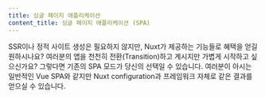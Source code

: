 ```yaml
---
title: 싱글 페이지 애플리케이션
content_title: 싱글 페이지 애플리케이션 (SPA)
---
```

SSR이나 정적 사이트 생성은 필요하지 않지만, Nuxt가 제공하는 기능들로 혜택을 얻길 원하시나요? 여러분의 앱을 천천히 전환(Transition)하고 계시지만 가볍게 시작하고 싶으신가요? 그렇다면 기존의 SPA 모드가 당신의 선택일 수 있습니다. 여러분이 아시는 일반적인 Vue SPA와 같지만 Nuxt configuration과 프레임워크 자체로 같은 결과를 얻으실 수 있습니다.